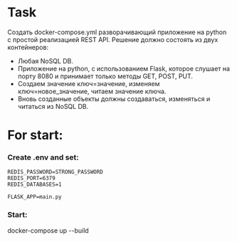 # Task
Создать docker-compose.yml разворачивающий приложение на python с простой реализацией REST API. Решение должно состоять из двух контейнеров:
- Любая NoSQL DB.
- Приложение на python, с использованием Flask, которое слушает на порту 8080 и принимает только методы GET, POST, PUT.
- Создаем значение ключ=значение, изменяем ключ=новое_значение, читаем значение ключа.
- Вновь созданные объекты должны создаваться, изменяться и читаться из NoSQL DB.

# For start:
### Create .env and set:
```
REDIS_PASSWORD=STRONG_PASSWORD
REDIS_PORT=6379
REDIS_DATABASES=1

FLASK_APP=main.py
```

### Start:
docker-compose up --build

